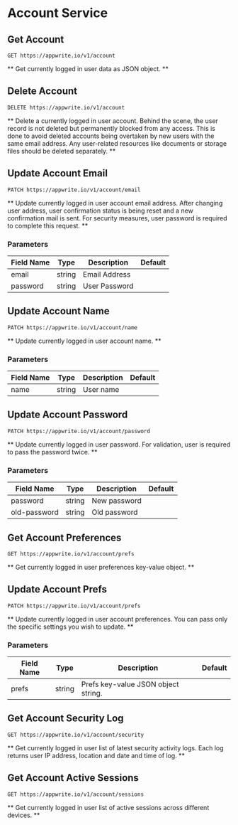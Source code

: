 # Account Service

## Get Account

```http request
GET https://appwrite.io/v1/account
```

** Get currently logged in user data as JSON object. **

## Delete Account

```http request
DELETE https://appwrite.io/v1/account
```

** Delete a currently logged in user account. Behind the scene, the user record is not deleted but permanently blocked from any access. This is done to avoid deleted accounts being overtaken by new users with the same email address. Any user-related resources like documents or storage files should be deleted separately. **

## Update Account Email

```http request
PATCH https://appwrite.io/v1/account/email
```

** Update currently logged in user account email address. After changing user address, user confirmation status is being reset and a new confirmation mail is sent. For security measures, user password is required to complete this request. **

### Parameters

| Field Name | Type | Description | Default |
| --- | --- | --- | --- |
| email | string | Email Address |  |
| password | string | User Password |  |

## Update Account Name

```http request
PATCH https://appwrite.io/v1/account/name
```

** Update currently logged in user account name. **

### Parameters

| Field Name | Type | Description | Default |
| --- | --- | --- | --- |
| name | string | User name |  |

## Update Account Password

```http request
PATCH https://appwrite.io/v1/account/password
```

** Update currently logged in user password. For validation, user is required to pass the password twice. **

### Parameters

| Field Name | Type | Description | Default |
| --- | --- | --- | --- |
| password | string | New password |  |
| old-password | string | Old password |  |

## Get Account Preferences

```http request
GET https://appwrite.io/v1/account/prefs
```

** Get currently logged in user preferences key-value object. **

## Update Account Prefs

```http request
PATCH https://appwrite.io/v1/account/prefs
```

** Update currently logged in user account preferences. You can pass only the specific settings you wish to update. **

### Parameters

| Field Name | Type | Description | Default |
| --- | --- | --- | --- |
| prefs | string | Prefs key-value JSON object string. |  |

## Get Account Security Log

```http request
GET https://appwrite.io/v1/account/security
```

** Get currently logged in user list of latest security activity logs. Each log returns user IP address, location and date and time of log. **

## Get Account Active Sessions

```http request
GET https://appwrite.io/v1/account/sessions
```

** Get currently logged in user list of active sessions across different devices. **

